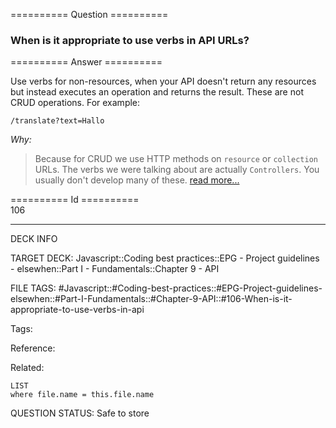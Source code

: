 ========== Question ==========  

### When is it appropriate to use verbs in API URLs?  

========== Answer ==========  

Use verbs for non-resources, when your API doesn't return any resources but instead executes an operation and returns the result. These are not CRUD operations. For example:

```
/translate?text=Hallo
```

_Why:_

> Because for CRUD we use HTTP methods on `resource` or `collection` URLs. The verbs we were talking about are actually `Controllers`. You usually don't develop many of these. [read more...](https://github.com/byrondover/api-guidelines/blob/master/Guidelines.md#controller)

========== Id ==========  
106

---

DECK INFO

TARGET DECK: Javascript::Coding best practices::EPG - Project guidelines - elsewhen::Part I - Fundamentals::Chapter 9 - API

FILE TAGS: #Javascript::#Coding-best-practices::#EPG-Project-guidelines-elsewhen::#Part-I-Fundamentals::#Chapter-9-API::#106-When-is-it-appropriate-to-use-verbs-in-api

Tags:

Reference:

Related:

```dataview
LIST
where file.name = this.file.name
````
QUESTION STATUS: Safe to store
